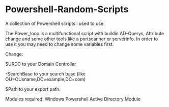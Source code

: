 # Powershell-Random-Scripts
A collection of Powershell scripts i used to use.

The Power_loop is a multifunctional script with buildin AD-Querys, Attribute change and some other tools like a portscanner or serverinfo.
In order to use it you may need to change some variables first.

Change:

$URDC to your Domain Controller

-SearchBase to your search base (like OU=OUsname,DC=example,DC=com)

$Path to your export path.

Modules required:
Windows Powershell Active Directory Module
